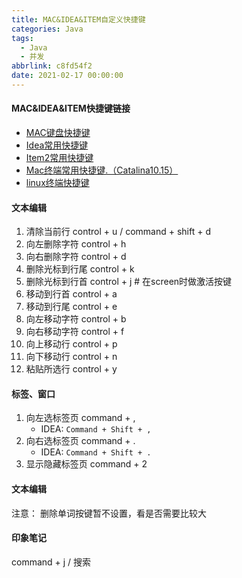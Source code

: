 ```yaml
---
title: MAC&IDEA&ITEM自定义快捷键
categories: Java
tags:
  - Java
  - 并发
abbrlink: c8fd54f2
date: 2021-02-17 00:00:00
---
```

#### MAC&IDEA&ITEM快捷键链接

- [MAC键盘快捷键](https://support.apple.com/zh-cn/HT201236)
- [Idea常用快捷键](https://www.jianshu.com/p/e1f7deef3ec2)
- [Item2常用快捷键](https://zhuanlan.zhihu.com/p/71778351)
- [Mac终端常用快捷键.（Catalina10.15）](https://support.apple.com/zh-cn/guide/terminal/trmlshtcts/mac)
- [linux终端快捷键](https://zhuanlan.zhihu.com/p/29538650)

#### 文本编辑

1. 清除当前行 control + u / command + shift + d
2. 向左删除字符 control + h
3. 向右删除字符 control + d
4. 删除光标到行尾 control + k
5. 删除光标到行首 control + j # 在screen时做激活按键
6. 移动到行首 control + a
7. 移动到行尾 control + e
8. 向左移动字符 control + b
9. 向右移动字符 control + f
10. 向上移动行 control + p
11. 向下移动行 control + n
12. 粘贴所选行 control + y

#### 标签、窗口

1. 向左选标签页 command + ,
   - IDEA: `Command + Shift + ,`
2. 向右选标签页 command + .
   - IDEA: `Command + Shift + .`
3. 显示隐藏标签页 command + 2

#### 文本编辑

注意： 删除单词按键暂不设置，看是否需要比较大

#### 印象笔记

command + j / 搜索